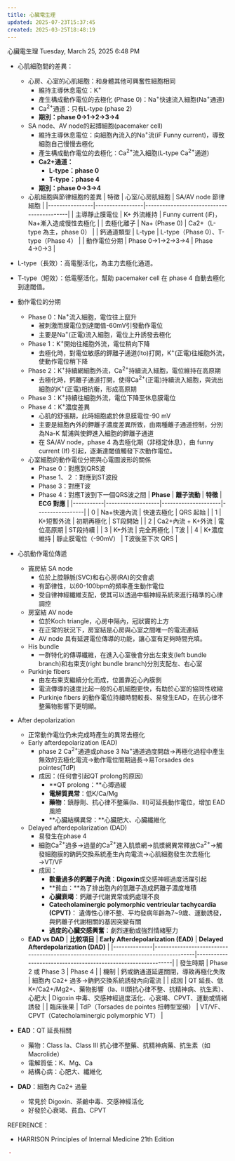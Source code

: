 ```yaml
---
title: 心臟電生理
updated: 2025-07-23T15:37:45
created: 2025-03-25T18:48:19
---
```


心臟電生理
Tuesday, March 25, 2025
6:48 PM

- 心肌細胞間的差異：
  - 心房、心室的心肌細胞：和身體其他可興奮性細胞相同
    - 維持主導休息電位：K<sup>+</sup>
    - 產生構成動作電位的去極化 (Phase 0)：Na<sup>+</sup>快速流入細胞(Na<sup>+</sup>通道)
    - Ca<sup>2+</sup>通道：只有L-type (phase 2)
    - **期別：phase 0→1→2→3→4**
  - SA node、AV node的起搏細胞(pacemaker cell)
    - 維持主導休息電位：向細胞內流入的Na<sup>+</sup>流(iF Funny current)，導致細胞自己慢慢去極化
    - 產生構成動作電位的去極化：Ca<sup>2+</sup>流入細胞(L-type Ca<sup>2+</sup>通道)
    - **Ca2+通道：**
      - **L-type：phase 0**
      - **T-type：phase 4**
    - **期別：phase 0→3→4**
  - 心肌細胞與節律細胞的差異
| 特徵           | 心室/心房肌細胞 | SA/AV node 節律細胞                       |
|----------------|-----------------|-------------------------------------------|
| 主導靜止膜電位 | K+ 外流維持     | Funny current (iF)，Na+漸入造成慢性去極化 |
| 去極化離子     | Na+ (Phase 0)   | Ca2+（L-type 為主，phase 0）              |
| 鈣通道類型     | L-type          | L-type（Phase 0）、T-type（Phase 4）      |
| 動作電位分期   | Phase 0→1→2→3→4 | Phase 4→0→3                               |
- L-type（長效）：高電壓活化，為主力去極化通道。
- T-type（短效）：低電壓活化，幫助 pacemaker cell 在 phase 4 自動去極化到達閾值。

- 動作電位的分期
  - Phase 0：Na<sup>+</sup>流入細胞，電位往上竄升
    - 被刺激而膜電位到達閾值-60mV引發動作電位
    - 主要是Na<sup>+</sup>(正電)流入細胞，電位上升誘發去極化
  - Phase 1：K<sup>+</sup>開始往細胞外流，電位稍向下降
    - 去極化時，對電位敏感的鉀離子通道(Ito)打開，K<sup>+</sup>(正電)往細胞外流，使動作電位稍下降
  - Phase 2：K<sup>+</sup>持續網細胞外流，Ca<sup>2+</sup>持續流入細胞，電位維持在高原期
    - 去極化時，鈣離子通道打開，使得Ca<sup>2+</sup>(正電)持續流入細胞，與流出細胞的K<sup>+</sup>(正電)相抗衡，形成高原期
  - Phase 3：K<sup>+</sup>持續往細胞外流，電位下降至休息膜電位
  - Phase 4：K<sup>+</sup>濃度差異
    - 心肌的舒張期，此時細胞處於休息膜電位-90 mV
    - 主要是細胞內外的鉀離子濃度差異所致，由兩種離子通道控制，分別為Na-K 幫浦與使鉀進入細胞的鉀離子通道
    - 在 SA/AV node，phase 4 為去極化期（非穩定休息），由 funny current (If) 引起，逐漸達閾值觸發下次動作電位。
  - 心室細胞的動作電位分期與心電圖波形的關係
    - Phase 0：對應到QRS波
    - Phase 1、２：對應到ST波段
    - Phase 3：對應T波
    - Phase 4：對應T波到下一個QRS波之間
| **Phase** | **離子流動**      | **特徵**            | **ECG 對應**    |
|-----------|-------------------|---------------------|-----------------|
| 0         | Na+快速內流       | 快速去極化          | QRS 起始        |
| 1         | K+短暫外流        | 初期再極化          | ST段開始        |
| 2         | Ca2+內流 + K+外流 | 電位高原期          | ST段持續        |
| 3         | K+外流            | 完全再極化          | T波             |
| 4         | K+濃度維持        | 靜止膜電位（-90mV） | T波後至下次 QRS |

- 心肌動作電位傳遞
  - 竇房結 SA node
    - 位於上腔靜脈(SVC)和右心房(RA)的交會處
    - 有節律性，以60-100bpm的頻率產生動作電位
    - 受自律神經纖維支配，使其可以透過中樞神經系統來進行精準的心律調控
  - 房室結 AV node
    - 位於Koch triangle，心房中隔內，冠狀竇的上方
    - 在正常的狀況下，房室結是心房與心室之間唯一的電流連結
    - AV node 具有延遲電位傳導的功能，讓心室有足夠時間充填。
  - His bundle
    - 一群特化的傳導纖維，在進入心室後會分出左束支(left bundle branch)和右束支(right bundle branch)分別支配左、右心室
  - Purkinje fibers
    - 由左右束支繼續分化而成，位置靠近心內膜側
    - 電流傳導的速度比起一般的心肌細胞更快，有助於心室的協同性收縮
    - Purkinje fibers 的動作電位持續時間較長、易發生EAD，在抗心律不整藥物影響下更明顯。
- After depolarization
  - 正常動作電位仍未完成時產生的異常去極化
  - Early afterdepolarization (EAD)
    - phase 2 Ca<sup>2+</sup>通道或phase 3 Na<sup>+</sup>通道過度開啟→再極化過程中產生無效的去極化電流→動作電位間期過長→易Torsades des pointes(TdP)
    - 成因：(任何會引起QT prolong的原因)
      - **QT prolong：**心搏過緩
      - **電解質異常**：低K/Ca/Mg
      - **藥物**：鎮靜劑、抗心律不整藥(Ia、III)可延長動作電位，增加 EAD風險
      - **心臟結構異常：**心臟肥大、心臟纖維化
  - Delayed afterdepolarization (DAD)
    - 易發生在phase 4
    - 細胞Ca<sup>2+</sup>過多→過量的Ca<sup>2+</sup>進入肌漿網→肌漿網異常釋放Ca<sup>2+</sup>→觸發細胞膜的鈉鈣交換系統產生內向電流→心肌細胞發生次去極化→VT/VF
    - 成因：
      - **數量過多的鈣離子內流**：**Digoxin**或交感神經過度活躍引起
      - **貧血：**為了排出胞內的氫離子造成鈣離子濃度堆積
      - **心臟衰竭**：鈣離子代謝異常或鈣處理不良
      - **Catecholaminergic polymorphic ventricular tachycardia (CPVT)**： 遺傳性心律不整、平均發病年齡為7~9歲、運動誘發，與鈣離子代謝相關的基因突變有關
      - **過度的心臟交感興奮**：劇烈運動或強烈情緒壓力
  - **EAD vs DAD**
| **比較項目** | **Early Afterdepolarization (EAD)**                                                 | **Delayed Afterdepolarization (DAD)**                        |
|--------------|-------------------------------------------------------------------------------------|--------------------------------------------------------------|
| 發生時期     | Phase 2 或 Phase 3                                                                  | Phase 4                                                      |
| 機制         | 鈣或鈉通道延遲關閉，導致再極化失敗                                                  | 細胞內 Ca2+ 過多→鈉鈣交換系統誘發內向電流                    |
| 成因         | QT 延長、低 K+/Ca2+/Mg2+、藥物影響（Ia、III類抗心律不整、抗精神病、抗生素）、心肥大 | Digoxin 中毒、交感神經過度活化、心衰竭、CPVT、運動或情緒誘發 |
| 臨床後果     | TdP（Torsades de pointes 扭轉型室頻）                                               | VT/VF、CPVT（Catecholaminergic polymorphic VT）              |
- **EAD**：QT 延長相關
  - 藥物：Class Ia、Class III 抗心律不整藥、抗精神病藥、抗生素（如 Macrolide）
  - 電解質低：K、Mg、Ca
  - 結構心病：心肥大、纖維化
- **DAD**：細胞內 Ca2+ 過量
  - 常見於 Digoxin、茶鹼中毒、交感神經活化
  - 好發於心衰竭、貧血、CPVT

REFERENCE：
- HARRISON Principles of Internal Medicine 21th Edition

![image1](../../../resources/efd7fde8c2394bb2937432095832f8b4.png)
